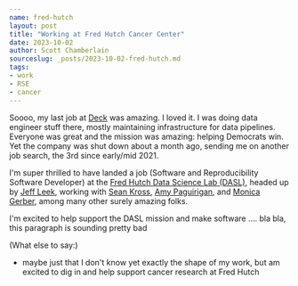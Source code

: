 ```yaml
---
name: fred-hutch
layout: post
title: "Working at Fred Hutch Cancer Center"
date: 2023-10-02
author: Scott Chamberlain
sourceslug: _posts/2023-10-02-fred-hutch.md
tags:
- work
- RSE
- cancer
---
```



Soooo, my last job at [Deck][deck] was amazing. I loved it. I was doing data engineer stuff there, mostly maintaining infrastructure for data pipelines. Everyone was great and the mission was amazing: helping Democrats win. Yet the company was shut down about a month ago, sending me on another job search, the 3rd since early/mid 2021. 

I'm super thrilled to have landed a job (Software and Reproducibility Software Developer) at the [Fred Hutch Data Science Lab (DASL)][dasl], headed up by [Jeff Leek][jeff], working with [Sean Kross][sean], [Amy Paguirigan][amy], and [Monica Gerber][monica], among many other surely amazing folks. 

I'm excited to help support the DASL mission and make software .... bla bla, this paragraph is sounding pretty bad

(What else to say:)
- maybe just that I don't know yet exactly the shape of my work, but am excited to dig in and help support cancer research at Fred Hutch



[deck]: https://welcome.deck.tools/
[dasl]: https://hutchdatascience.org/
[jeff]: https://jtleek.com/
[sean]: https://seankross.com/
[amy]: https://amypag.com/
[monica]: https://www.monicagerber.com/
